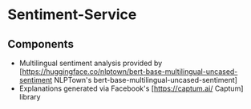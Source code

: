 # Sentiment-Service

## Components

- Multilingual sentiment analysis provided by [https://huggingface.co/nlptown/bert-base-multilingual-uncased-sentiment NLPTown's bert-base-multilingual-uncased-sentiment]
- Explanations generated via Facebook's [https://captum.ai/ Captum] library
